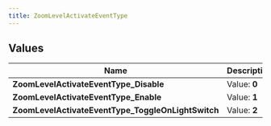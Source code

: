 ```yaml
---
title: ZoomLevelActivateEventType
---
```


## Values

| Name | Description |
| ---- | ----------- |
| **ZoomLevelActivateEventType\_Disable** | Value: **0** |
| **ZoomLevelActivateEventType\_Enable** | Value: **1** |
| **ZoomLevelActivateEventType\_ToggleOnLightSwitch** | Value: **2** |

